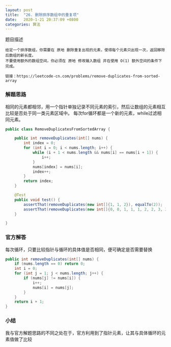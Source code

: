 ```yaml
---
layout: post
title:  "26. 删除排序数组中的重复项"
date:   2020-1-21 20:37:09 +0800
categories: 算法
---
```

题目描述

    给定一个排序数组，你需要在 原地 删除重复出现的元素，使得每个元素只出现一次，返回移除后数组的新长度。
    不要使用额外的数组空间，你必须在 原地 修改输入数组 并在使用 O(1) 额外空间的条件下完成。

    链接：https://leetcode-cn.com/problems/remove-duplicates-from-sorted-array

### 解题思路
相同的元素都相邻，用一个指针单独记录不同元素的索引，然后让数组的元素相互比较是否处于同一类元素区域中。
每次for循环都是一个新的元素，while过滤相同元素。
    
```java
public class RemoveDuplicatesFromSortedArray {

    public int removeDuplicates(int[] nums) {
        int index = 0;
        for (int i = 0; i < nums.length; i++) {
            while (i + 1 < nums.length && nums[i] == nums[i + 1]) {
                i++;
            }
            nums[index] = nums[i];
            index++;
        }
        return index;
    }

    @Test
    public void test() {
        assertThat(removeDuplicates(new int[]{1, 1, 2}), equalTo(2));
        assertThat(removeDuplicates(new int[]{0, 0, 1, 1, 1, 2, 2, 3, 3, 4}), equalTo(5));
    }

}
```

### 官方解答
每次循环，只要比较指针与循环的具体值是否相同，便可确定是否需要替换
```java
public int removeDuplicates(int[] nums) {
    if (nums.length == 0) return 0;
    int i = 0;
    for (int j = 1; j < nums.length; j++) {
        if (nums[j] != nums[i]) {
            i++;
            nums[i] = nums[j];
        }
    }
    return i + 1;
}
```

### 小结
我与官方解题思路的不同之处在于，官方利用到了指针元素，让其与具体循环的元素值做了比较